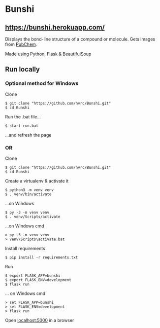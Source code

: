# Bunshi

## https://bunshi.herokuapp.com/

Displays the bond-line structure of a compound or molecule. Gets images from [PubChem](https://pubchem.ncbi.nlm.nih.gov/).

Made using Python, Flask & BeautifulSoup

## Run locally

### Optional method for Windows

Clone
```
$ git clone "https://github.com/hvrc/Bunshi.git"
$ cd Bunshi
```
Run the .bat file...
```
$ start run.bat
```
...and refresh the page

### OR

Clone
```
$ git clone "https://github.com/hvrc/Bunshi.git"
$ cd Bunshi
```

Create a virtualenv & activate it
```
$ python3 -m venv venv
$ . venv/bin/activate
```

...on Windows
```
$ py -3 -m venv venv
$ . venv/Scripts/activate

```
...on Windows cmd
```
> py -3 -m venv venv
> venv\Scripts\activate.bat
```

Install requirements
```
$ pip install -r requirements.txt
```

Run
```
$ export FLASK_APP=bunshi
$ export FLASK_ENV=development
$ flask run
```

... on Windows cmd
```
> set FLASK_APP=bunshi
> set FLASK_ENV=development
> flask run
```

Open [localhost:5000](http://127.0.0.1:5000) in a browser
